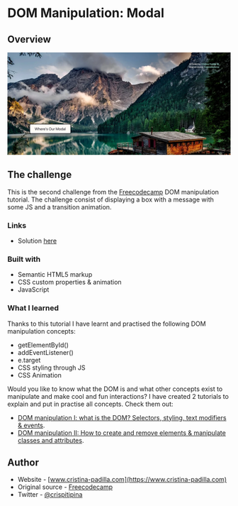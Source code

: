 # DOM Manipulation: Modal


## Overview

![](./screenshot.png)


## The challenge

This is the second challenge from the [Freecodecamp](https://www.youtube.com/watch?v=5fb2aPlgoys&t=2909s) DOM manipulation tutorial.
The challenge consist of displaying a box with a message with some JS and a transition animation.


### Links

- Solution [here](https://famous-alpaca-4e53f4.netlify.app/)


### Built with

- Semantic HTML5 markup
- CSS custom properties & animation
- JavaScript

### What I learned

Thanks to this tutorial I have learnt and practised the following DOM manipulation concepts:
- getElementById()
- addEventListener()
- e.target
- CSS styling through JS
- CSS Animation

Would you like to know what the DOM is and what other concepts exist to manipulate and make cool and fun interactions? I have created 2 tutorials to explain and put in practise all concepts. Check them out:
- [DOM manipulation I: what is the DOM? Selectors, styling, text modifiers & events](https://www.cristina-padilla.com/dom1.html).
- [DOM manipulation II: How to create and remove elements & manipulate classes and attributes](https://www.cristina-padilla.com/dom2.html).


## Author

- Website - [www.cristina-padilla.com](https://www.cristina-padilla.com)
- Original source - [Freecodecamp](https://www.youtube.com/watch?v=5fb2aPlgoys&t=2909s)
- Twitter - [@crispitipina](https://www.twitter.com/crispitipina)

